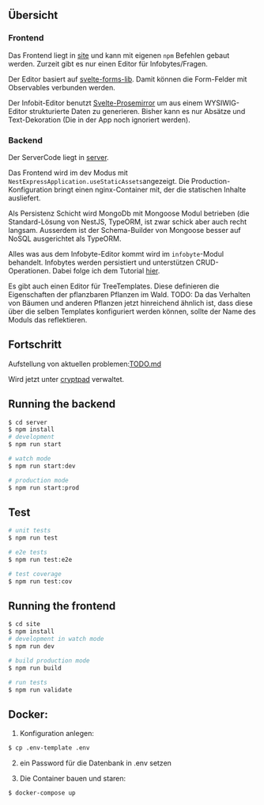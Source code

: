 
## Übersicht

### Frontend

Das Frontend liegt in [site](./site) und kann mit eigenen ```npm``` Befehlen gebaut werden. Zurzeit gibt es nur einen Editor für Infobytes/Fragen. 

Der Editor basiert auf [svelte-forms-lib](https://github.com/tjinauyeung/svelte-forms-lib). Damit können die Form-Felder mit Observables verbunden werden. 

Der Infobit-Editor benutzt [Svelte-Prosemirror](https://github.com/christianheine/prosemirror-svelte) um aus einem WYSIWIG-Editor strukturierte Daten zu generieren. Bisher kann es nur Absätze und Text-Dekoration (Die in der App noch ignoriert werden).

### Backend

Der ServerCode liegt in [server](./server).

Das Frontend wird im dev Modus mit ```NestExpressApplication.useStaticAssets```angezeigt. Die Production-Konfiguration bringt einen nginx-Container mit, der die statischen Inhalte ausliefert.

Als Persistenz Schicht wird MongoDb mit Mongoose Modul betrieben (die Standard-Lösung von NestJS, TypeORM, ist zwar schick aber auch recht langsam. Ausserdem ist der Schema-Builder von Mongoose besser auf NoSQL ausgerichtet als TypeORM.

Alles was aus dem Infobyte-Editor kommt wird im ```infobyte```-Modul behandelt. Infobytes werden persistiert und unterstützen CRUD-Operationen. Dabei folge ich dem Tutorial [hier](https://docs.nestjs.com/techniques/mongodb).

Es gibt auch einen Editor für TreeTemplates. Diese definieren die Eigenschaften der pflanzbaren Pflanzen im Wald. TODO: Da das Verhalten von Bäumen und anderen Pflanzen jetzt hinreichend ähnlich ist, dass diese über die selben Templates konfiguriert werden können, sollte der Name des Moduls das reflektieren. 

## Fortschritt

Aufstellung von aktuellen problemen:[TODO.md](/TODO.md)

Wird jetzt unter [cryptpad](https://cryptpad.fr/kanban/#/2/kanban/view/2EzmoZzILWMbaPiQ0xY523P7rTjb1OCtxsBQmcU-2j0/) verwaltet. 


## Running the backend

```bash
$ cd server
$ npm install
# development
$ npm run start

# watch mode
$ npm run start:dev

# production mode
$ npm run start:prod
```

## Test

```bash
# unit tests
$ npm run test

# e2e tests
$ npm run test:e2e

# test coverage
$ npm run test:cov
```

## Running the frontend

```bash
$ cd site
$ npm install
# development in watch mode
$ npm run dev

# build production mode
$ npm run build

# run tests
$ npm run validate
```

## Docker:

1. Konfiguration anlegen:
```bash
$ cp .env-template .env 
```

2. ein Password für die Datenbank in .env setzen

3. Die Container bauen und staren: 
```bash
$ docker-compose up
```
